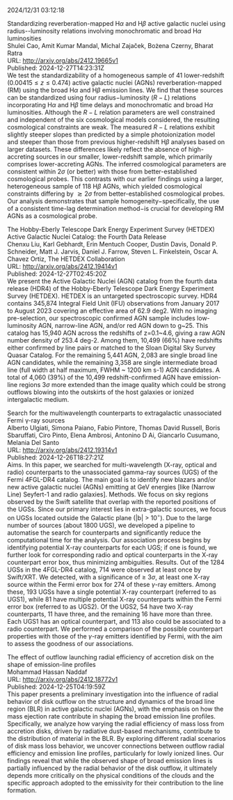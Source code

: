 2024/12/31 03:12:18  

Standardizing reverberation-mapped H$α$ and H$β$ active
  galactic nuclei using radius--luminosity relations involving monochromatic
  and broad H$α$ luminosities  
Shulei Cao, Amit Kumar Mandal, Michal Zajaček, Bożena Czerny, Bharat Ratra  
URL: http://arxiv.org/abs/2412.19665v1  
Published: 2024-12-27T14:23:31Z  
  We test the standardizability of a homogeneous sample of 41 lower-redshift ($0.00415\leq z \leq 0.474$) active galactic nuclei (AGNs) reverberation-mapped (RM) using the broad H$\alpha$ and H$\beta$ emission lines. We find that these sources can be standardized using four radius$-$luminosity ($R-L$) relations incorporating H$\alpha$ and H$\beta$ time delays and monochromatic and broad H$\alpha$ luminosities. Although the $R-L$ relation parameters are well constrained and independent of the six cosmological models considered, the resulting cosmological constraints are weak. The measured $R-L$ relations exhibit slightly steeper slopes than predicted by a simple photoionization model and steeper than those from previous higher-redshift H$\beta$ analyses based on larger datasets. These differences likely reflect the absence of high-accreting sources in our smaller, lower-redshift sample, which primarily comprises lower-accreting AGNs. The inferred cosmological parameters are consistent within 2$\sigma$ (or better) with those from better-established cosmological probes. This contrasts with our earlier findings using a larger, heterogeneous sample of 118 H$\beta$ AGNs, which yielded cosmological constraints differing by $\gtrsim 2\sigma$ from better-established cosmological probes. Our analysis demonstrates that sample homogeneity$-$specifically, the use of a consistent time-lag determination method$-$is crucial for developing RM AGNs as a cosmological probe.   

The Hobby-Eberly Telescope Dark Energy Experiment Survey (HETDEX) Active
  Galactic Nuclei Catalog: the Fourth Data Release  
Chenxu Liu, Karl Gebhardt, Erin Mentuch Cooper, Dustin Davis, Donald P. Schneider, Matt J. Jarvis, Daniel J. Farrow, Steven L. Finkelstein, Oscar A. Chavez Ortiz, The HETDEX Collaboration  
URL: http://arxiv.org/abs/2412.19414v1  
Published: 2024-12-27T02:45:20Z  
  We present the Active Galactic Nuclei (AGN) catalog from the fourth data release (HDR4) of the Hobby-Eberly Telescope Dark Energy Experiment Survey (HETDEX). HETDEX is an untargeted spectroscopic survey. HDR4 contains 345,874 Integral Field Unit (IFU) observations from January 2017 to August 2023 covering an effective area of 62.9 deg2. With no imaging pre-selection, our spectroscopic confirmed AGN sample includes low-luminosity AGN, narrow-line AGN, and/or red AGN down to g~25. This catalog has 15,940 AGN across the redshifts of z=0.1~4.6, giving a raw AGN number density of 253.4 deg-2. Among them, 10,499 (66%) have redshifts either confirmed by line pairs or matched to the Sloan Digital Sky Survey Quasar Catalog. For the remaining 5,441 AGN, 2,083 are single broad line AGN candidates, while the remaining 3,358 are single intermediate broad line (full width at half maximum, FWHM ~ 1200 km s-1) AGN candidates. A total of 4,060 (39%) of the 10,499 redshift-confirmed AGN have emission-line regions $3\sigma$ more extended than the image quality which could be strong outflows blowing into the outskirts of the host galaxies or ionized intergalactic medium.   

Search for the multiwavelength counterparts to extragalactic
  unassociated Fermi γ-ray sources  
Alberto Ulgiati, Simona Paiano, Fabio Pintore, Thomas David Russell, Boris Sbaruffati, Ciro Pinto, Elena Ambrosi, Antonino D Ai, Giancarlo Cusumano, Melania Del Santo  
URL: http://arxiv.org/abs/2412.19314v1  
Published: 2024-12-26T18:27:21Z  
  Aims. In this paper, we searched for multi-wavelength (X-ray, optical and radio) counterparts to the unassociated gamma-ray sources (UGS) of the Fermi 4FGL-DR4 catalog. The main goal is to identify new blazars and/or new active galactic nuclei (AGNs) emitting at GeV energies [like (Narrow Line) Seyfert-1 and radio galaxies]. Methods. We focus on sky regions observed by the Swift satellite that overlap with the reported positions of the UGSs. Since our primary interest lies in extra-galactic sources, we focus on UGSs located outside the Galactic plane (|b| &gt; 10$^{\circ}$). Due to the large number of sources (about 1800 UGS), we developed a pipeline to automatise the search for counterparts and significantly reduce the computational time for the analysis. Our association process begins by identifying potential X-ray counterparts for each UGS; if one is found, we further look for corresponding radio and optical counterparts in the X-ray counterpart error box, thus minimizing ambiguities. Results. Out of the 1284 UGSs in the 4FGL-DR4 catalog, 714 were observed at least once by Swift/XRT. We detected, with a significance of $\geq$ 3$\sigma$, at least one X-ray source within the Fermi error box for 274 of these $\gamma$-ray emitters. Among these, 193 UGSs have a single potential X-ray counterpart (referred to as UGS1), while 81 have multiple potential X-ray counterparts within the Fermi error box (referred to as UGS2). Of the UGS2, 54 have two X-ray counterparts, 11 have three, and the remaining 16 have more than three. Each UGS1 has an optical counterpart, and 113 also could be associated to a radio counterpart. We performed a comparison of the possible counterpart properties with those of the $\gamma$-ray emitters identified by Fermi, with the aim to assess the goodness of our associations.   

The effect of outflow launching radial efficiency of accretion disk on
  the shape of emission-line profiles  
Mohammad Hassan Naddaf  
URL: http://arxiv.org/abs/2412.18772v1  
Published: 2024-12-25T04:19:59Z  
  This paper presents a preliminary investigation into the influence of radial behavior of disk outflow on the structure and dynamics of the broad line region (BLR) in active galactic nuclei (AGNs), with the emphasis on how the mass ejection rate contribute in shaping the broad emission line profiles. Specifically, we analyze how varying the radial efficiency of mass loss from accretion disks, driven by radiative dust-based mechanisms, contribute to the distribution of material in the BLR. By exploring different radial scenarios of disk mass loss behavior, we uncover connections between outflow radial efficiency and emission line profiles, particularly for lowly ionized lines. Our findings reveal that while the observed shape of broad emission lines is partially influenced by the radial behavior of the disk outflow, it ultimately depends more critically on the physical conditions of the clouds and the specific approach adopted to the emissivity for their contribution to the line formation.   

